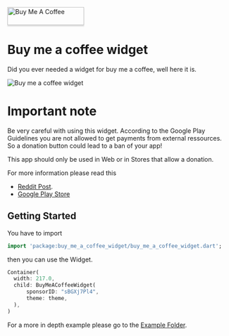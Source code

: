 <a href="https://www.buymeacoffee.com/sBGXj7Pl4" target="_blank"><img src="https://www.buymeacoffee.com/assets/img/custom_images/orange_img.png" alt="Buy Me A Coffee" style="height: 41px !important;width: 174px !important;box-shadow: 0px 3px 2px 0px rgba(190, 190, 190, 0.5) !important;-webkit-box-shadow: 0px 3px 2px 0px rgba(190, 190, 190, 0.5) !important;" ></a>

# Buy me a coffee widget

Did you ever needed a widget for buy me a coffee, well here it is.

![Buy me a coffee widget](https://github.com/md-weber/buy_me_a_coffee/blob/master/assets/readme/BuyMeACoffee.gif)

# Important note
Be very careful with using this widget. According to the Google Play Guidelines you are not 
allowed to get payments from external ressources. So a donation button could lead to a 
ban of your app!

This app should only be used in Web or in Stores that allow a donation.

For more information please read this 
* [Reddit Post](https://www.reddit.com/r/androiddev/comments/7cfisr/does_google_unpublish_apps_for_having_a_donate/).
* [Google Play Store](https://play.google.com/about/monetization-ads/)

## Getting Started

You have to import

```dart
import 'package:buy_me_a_coffee_widget/buy_me_a_coffee_widget.dart';
```

then you can use the Widget.

```dart
Container(
  width: 217.0,
  child: BuyMeACoffeeWidget(
      sponsorID: "sBGXj7Pl4",
      theme: theme,
  ),
)
```

For a more in depth example please go to the [Example Folder](./example).

